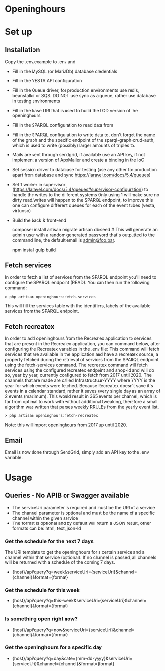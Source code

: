 # Openinghours

# Set up
## Installation
Copy the .env.example to .env and

- Fill in the MySQL (or MariaDb) database credentials
- Fill in the VESTA API configuration
- Fill in the Queue driver, for production environments use redis, beanstalkd or SQS. DO NOT use sync as a queue, rather use database in testing environments
- Fill in the base URI that is used to build the LOD version of the openinghours
- Fill in the SPARQL configuration to read data from
- Fill in the SPARQL configuration to write data to, don't forget the name of the graph and the specific endpoint of the sparql-graph-crud-auth, which is used to
write (possibly) larger amounts of triples to.
- Mails are sent through sendgrid, if available use an API key, if not implement a version of AppMailer and create a binding in the IoC
- Set session driver to database for testing (use any other for production apart from database and sync https://laravel.com/docs/5.4/queues)
- Set 1 worker in supervisor (https://laravel.com/docs/5.4/queues#supervisor-configuration) to handle the writes to the different systems
    Only using 1 will make sure no dirty read/writes will happen to the SPARQL endpoint, to improve this one can configure different queues for each of the event tubes (vesta, virtuoso)
- Build the back & front-end

    composer install
    artisan migrate
    artisan db:seed # This will generate an admin user with a random generated password that's outputted to the command line, the default email is admin@foo.bar.

    npm install
    gulp build

## Fetch services

In order to fetch a list of services from the SPARQL endpoint you'll need to configure the SPARQL endpoint (READ). You can then run the following command:

    > php artisan openinghours:fetch-services

This will fill the services table with the identifiers, labels of the available services from the SPARQL endpoint.

## Fetch recreatex

In order to add openinghours from the Recreatex application to services that are present in the Recreatex application, you can command below, after configuring the Recreatex variables in the .env file:
This command will fetch services that are available in the application and have a recreatex source, a property fetched during the retrieval of services from the SPARQL endpoint using the fetch-services command.
The recreatex command will fetch services using the configured recreatex endpoint and shop-id and will do so, year by year, currently configured to fetch from 2017 until 2020. The channels that are made are called
Infrastructuur-YYYY where YYYY is the year for which events were fetched. Because Recreatex doesn't save it's events in a calendar standard, rather it saves every single day as an array of 2 events (maximum).
This would result in 365 events per channel, which is far from optimal to work with without additional tweaking, therefore a small algorithm was written that parses weekly RRULEs from the yearly event list.

    > php artisan openinghours:fetch-recreatex

Note: this will import openinghours from 2017 up until 2020.

## Email

Email is now done through SendGrid, simply add an API key to the .env variable.

# Usage

## Queries - No APIB or Swagger available

- The serviceUri parameter is required and must be the URI of a service
- The channel parameter is optional and must be the name of a specific channel within the given service
- The format is optional and by default will return a JSON result, other formats can be: html, text, json-ld

### Get the schedule for the next 7 days

The URI template to get the openinghours for a certain service and a channel within that service (optional).
If no channel is passed, all channels will be returned with a schedule of the coming 7 days.

- {host}/api/query?q=week&serviceUri={serviceUri}&channel={channel}&format={format}

### Get the schedule for this week

- {host}/api/query?q=this-week&serviceUri={serviceUri}&channel={channel}&format={format}

### Is something open right now?

- {host}/api/query?q=now&serviceUri={serviceUri}&channel={channel}&format={format}

### Get the openinghours for a specific day

- {host}/api/query?q=day&date={mm-dd-yyyy}&serviceUri={serviceUri}&channel={channel}&format={format}